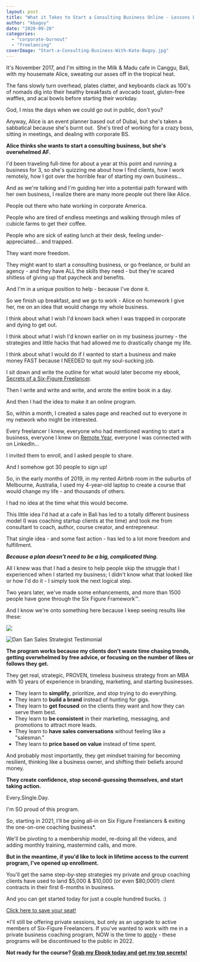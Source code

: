```yaml
---
layout: post
title: "What it Takes to Start a Consulting Business Online - Lessons Learned After 5 years of Self-Employment"
author: "kbagoy"
date: "2020-09-28"
categories: 
  - "corporate-burnout"
  - "freelancing"
coverImage: "Start-a-Consulting-Business-With-Kate-Bagoy.jpg"
---
```


It's November 2017, and I'm sitting in the Milk & Madu cafe in Canggu, Bali, with my housemate Alice, sweating our asses off in the tropical heat. 

The fans slowly turn overhead, plates clatter, and keyboards clack as 100's of nomads dig into their healthy breakfasts of avocado toast, gluten-free waffles, and acai bowls before starting their workday. 

God, I miss the days when we could go out in public, don't you?

Anyway, Alice is an event planner based out of Dubai, but she's taken a sabbatical because she's burnt out.  She's tired of working for a crazy boss, sitting in meetings, and dealing with corporate BS. 

**Alice thinks she wants to start a consulting business, but she's overwhelmed AF.**

I'd been traveling full-time for about a year at this point and running a business for 3, so she's quizzing me about how I find clients, how I work remotely, how I got over the horrible fear of starting my own business...

And as we're talking and I'm guiding her into a potential path forward with her own business, I realize there are many more people out there like Alice. 

People out there who hate working in corporate America. 

People who are tired of endless meetings and walking through miles of cubicle farms to get their coffee.

People who are sick of eating lunch at their desk, feeling under-appreciated... and trapped.

They want more freedom. 

They might want to start a consulting business, or go freelance, or build an agency - and they have ALL the skills they need - but they're scared shitless of giving up that paycheck and benefits.

And I'm in a unique position to help - because I've done it.

So we finish up breakfast, and we go to work - Alice on homework I give her, me on an idea that would change my whole business.

I think about what I wish I'd known back when I was trapped in corporate and dying to get out. 

I think about what I wish I'd known earlier on in my business journey - the strategies and little hacks that had allowed me to drastically change my life.

I think about what I would do if I wanted to start a business and make money FAST because I NEEDED to quit my soul-sucking job. 

I sit down and write the outline for what would later become my ebook, [Secrets of a Six-Figure Freelancer](https://katebagoy.com/ebook).

Then I write and write and write, and wrote the entire book in a day. 

And then I had the idea to make it an online program. 

So, within a month, I created a sales page and reached out to everyone in my network who might be interested. 

Every freelancer I knew, everyone who had mentioned wanting to start a business, everyone I knew on [Remote Year](http://www.remoteyear.com/general-application?referee=5132575), everyone I was connected with on LinkedIn...

I invited them to enroll, and I asked people to share. 

And I somehow got 30 people to sign up! 

So, in the early months of 2019, in my rented Airbnb room in the suburbs of Melbourne, Australia, I used my 4-year-old laptop to create a course that would change my life - and thousands of others. 

I had no idea at the time what this would become.

This little idea I'd had at a cafe in Bali has led to a totally different business model (I was coaching startup clients at the time) and took me from consultant to coach, author, course creator, and entrepreneur.

That single idea - and some fast action - has led to a lot more freedom and fulfillment.

**_Because a plan doesn't need to be a big, complicated thing._**

All I knew was that I had a desire to help people skip the struggle that I experienced when I started my business; I didn't know what that looked like or how I'd do it - I simply took the next logical step.

Two years later, we've made some enhancements, and more than 1500 people have gone through the Six Figure Framework™.

And I know we're onto something here because I keep seeing results like these: 

![](images/Belema-1024x332.png)

![Dan San Sales Strategist Testimonial](images/dan-san-1024x378.png)

**The program works because my clients don't waste time chasing trends, getting overwhelmed by free advice, or focusing on the number of likes or follows they get.**

They get real, strategic, PROVEN, timeless business strategy from an MBA with 10 years of experience in branding, marketing, and starting businesses.

- They learn to **simplify**, prioritize, and stop trying to do everything.
- They learn to **build a brand** instead of hunting for gigs. 
- They learn to **get focused** on the clients they want and how they can serve them best.
- They learn to **be consistent** in their marketing, messaging, and promotions to attract more leads.
- They learn to **have sales conversations** without feeling like a "salesman."
- They learn to **price based on value** instead of time spent.

And probably most importantly, they get mindset training for becoming resilient, thinking like a business owner, and shifting their beliefs around money.

**They create confidence, stop second-guessing themselves, and start taking action.**

Every.Single.Day.

I'm SO proud of this program. 

So, starting in 2021, I'll be going all-in on Six Figure Freelancers & exiting the one-on-one coaching business\*.

We'll be pivoting to a membership model, re-doing all the videos, and adding monthly training, mastermind calls, and more.

**But in the meantime, if you'd like to lock in lifetime access to the current program, I've opened up enrollment.** 

You'll get the same step-by-step strategies my private and group coaching clients have used to land $5,000 & $10,000 (or even $80,000!) client contracts in their first 6-months in business.

And you can get started today for just a couple hundred bucks. :)

[Click here to save your seat!](https://sixfigurefreelancers.com/accelerate)

\*I'll still be offering private sessions, but only as an upgrade to active members of Six-Figure Freelancers. If you've wanted to work with me in a private business coaching program, NOW is the time to [apply](/work-with-me) - these programs will be discontinued to the public in 2022.

**Not ready for the course? [Grab my Ebook today and get my top secrets!](https://go.katebagoy.com/ebook)**
